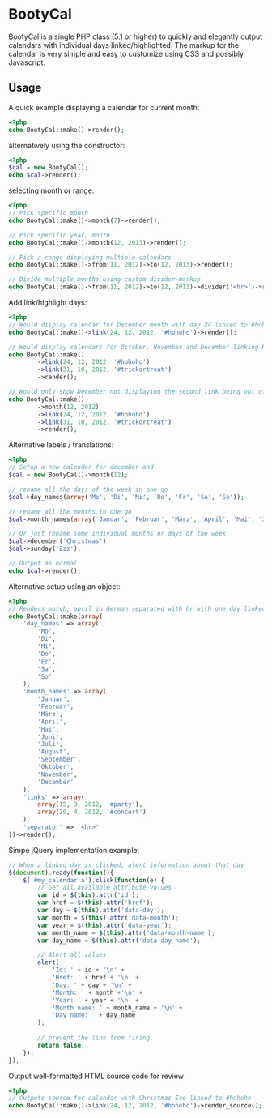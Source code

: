 BootyCal
========

BootyCal is a single PHP class (5.1 or higher) to quickly and elegantly output calendars with individual days linked/highlighted. The markup for the calendar is very simple and easy to customize using CSS and possibly Javascript.

Usage
-----

A quick example displaying a calendar for current month:

```php
<?php
echo BootyCal::make()->render();
```

alternatively using the constructor:

```php
<?php
$cal = new BootyCal();
echo $cal->render();
```

selecting month or range:

```php
<?php
// Pick specific month
echo BootyCal::make()->month(7)->render();

// Pick specific year, month
echo BootyCal::make()->month(12, 2013)->render();

// Pick a range displaying multiple calendars
echo BootyCal::make()->from(11, 2012)->to(12, 2013)->render();

// Divide multiple months using custom divider-markup
echo BootyCal::make()->from(11, 2012)->to(12, 2013)->divider('<hr>')->render();

```

Add link/highlight days:

```php
<?php
// Would display calendar for December month with day 24 linked to #hohoho
echo BootyCal::make()->link(24, 12, 2012, '#hohoho')->render();

// Would display calendars for October, November and December linking Halloween and Christmas
echo BootyCal::make()
		->link(24, 12, 2012, '#hohoho')
		->link(31, 10, 2012, '#trickortreat')
		->render();

// Would only show December not displaying the second link being out of range
echo BootyCal::make()
		->month(12, 2012)
		->link(24, 12, 2012, '#hohoho')
		->link(31, 10, 2012, '#trickortreat')
		->render();
```

Alternative labels / translations:

```php
<?php
// Setup a new calendar for december and
$cal = new BootyCal()->month(12);

// rename all the days of the week in one go
$cal->day_names(array('Mo', 'Di', 'Mi', 'Do', 'Fr', 'Sa', 'So'));

// rename all the months in one go
$cal->month_names(array('Januar', 'Februar', 'März', 'April', 'Mai', 'Juni','Juli','August','September','Oktober','November','December'));

// Or just rename some individual months or days of the week
$cal->december('Christmas');
$cal->sunday('Zzz');

// Output as normal
echo $cal->render();
```

Alternative setup using an object:

```php
<?php
// Renders march, april in German separated with hr with one day linked in each month
echo BootyCal::make(array(
	'day_names' => array(
		'Mo',
		'Di',
		'Mi',
		'Do',
		'Fr',
		'Sa',
		'So'
	),
	'month_names' => array(
		'Januar', 
		'Februar', 
		'März', 
		'April', 
		'Mai', 
		'Juni',
		'Juli',
		'August',
		'September',
		'Oktober',
		'November',
		'December'
	),
	'links' => array(
		array(15, 3, 2012, '#party'),
		array(20, 4, 2012, '#concert')
	),
	'separator' => '<hr>'
))->render();
```
 
Simpe jQuery implementation example:
 
```javascript
// When a linked day is clicked, alert information about that day
$(document).ready(function(){
	$('#my_calendar a').click(function(e) {
		// Get all available attribute values
		var id = $(this).attr('id');
		var href = $(this).attr('href');
		var day = $(this).attr('data-day');
		var month = $(this).attr('data-month');
		var year = $(this).attr('data-year');
		var month_name = $(this).attr('data-month-name');
		var day_name = $(this).attr('data-day-name');

		// Alert all values
		alert(
			'Id: ' + id + '\n' +
			'Href: ' + href + '\n' +
			'Day: ' + day + '\n' +
			'Month: ' + month +'\n' +
			'Year: ' + year + '\n' +
			'Month name: ' + month_name + '\n' +
			'Day name: ' + day_name
		);
		
		// prevent the link from firing
		return false;
	});
});
```

Output well-formatted HTML source code for review

```php
<?php
// Outputs source for calendar with Christmas Eve linked to #hohoho
echo BootyCal::make()->link(24, 12, 2012, '#hohoho')->render_source();
```